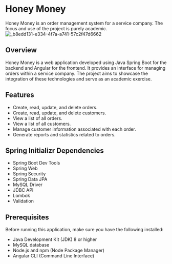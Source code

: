 # Honey Money
Honey Money is an order management system for a service company. The focus and use of the project is purely academic.
<br>
![_b8edd131-e334-4f7a-a741-57c2f47d6662](https://github.com/Navelogic/HoneyMoney/assets/93350805/4f08498e-cf2f-4c80-bb7d-9c15340fbad1)

## Overview
Honey Money is a web application developed using Java Spring Boot for the backend and Angular for the frontend. It provides an interface for managing orders within a service company. The project aims to showcase the integration of these technologies and serve as an academic exercise.

## Features
- Create, read, update, and delete orders.
- Create, read, update, and delete customers.
- View a list of all orders.
- View a list of all customers.
- Manage customer information associated with each order.
- Generate reports and statistics related to orders.

## Spring Initializr Dependencies
- Spring Boot Dev Tools
- Spring Web
- Spring Security
- Spring Data JPA
- MySQL Driver
- JDBC API
- Lombok
- Validation

## Prerequisites
Before running this application, make sure you have the following installed:
- Java Development Kit (JDK) 8 or higher
- MySQL database
- Node.js and npm (Node Package Manager)
- Angular CLI (Command Line Interface)
